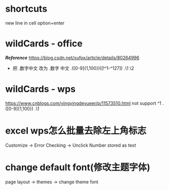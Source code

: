 
# shortcuts
new line in cell                option+enter

# wildCards - office
***Reference*** https://blog.csdn.net/xufox/article/details/80264996
+ 把  .数字中文  改为 .数字 中文
\.([0-9]{1,100})([!^1-^127])
.\1 \2

# wildCards - wps
https://www.cnblogs.com/yingyingdeyueer/p/11573510.html
not support ^1
\.([0-9]{1,100})
.\1

# excel wps怎么批量去除左上角标志

Customize -> Error Checking -> Unclick Number stored as text

# change default font(修改主题字体)
page layout -> themes -> change theme font
